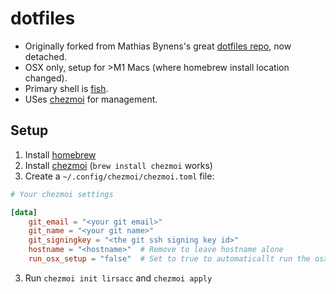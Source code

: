 dotfiles
========

- Originally forked from Mathias Bynens's great [dotfiles repo](https://github.com/mathiasbynens/dotfiles), now detached.
- OSX only, setup for >M1 Macs (where homebrew install location changed).
- Primary shell is [fish](https://fishshell.com/).
- USes [chezmoi](https://www.chezmoi.io/) for management.

Setup
-----

1. Install [homebrew](https://brew.sh/)
2. Install [chezmoi](https://www.chezmoi.io/) (`brew install chezmoi` works)
3. Create a `~/.config/chezmoi/chezmoi.toml` file:

  ```toml
  # Your chezmoi settings

  [data]
      git_email = "<your git email>"
      git_name = "<your git name>"
      git_signingkey = "<the git ssh signing key id>"
      hostname = "<hostname>"  # Remove to leave hostname alone
      run_osx_setup = "false"  # Set to true to automaticallt run the osx setup script
  ```
3. Run `chezmoi init lirsacc` and `chezmoi apply`
